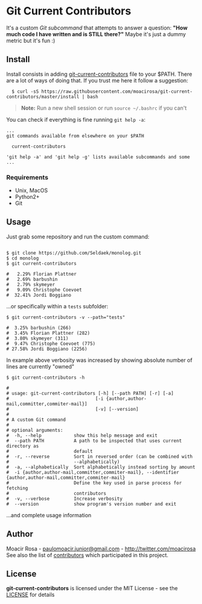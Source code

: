 # Git Current Contributors

It's a custom _Git subcommand_ that attempts to answer a question: **"How much code I have written and is STILL there?"** Maybe it's just a dummy metric but it's fun :)

## Install

Install consists in adding [git-current-contributors](https://github.com/moacirosa/git-current-contributors/blob/master/git-current-contributors) file to your $PATH. There are a lot of ways of doing that. If you trust me here it follow a suggestion:

```shell
  $ curl -sS https://raw.githubusercontent.com/moacirosa/git-current-contributors/master/install | bash
```

> **Note:** Run a new shell session or run `source ~/.bashrc` if you can't

You can check if everything is fine running `git help -a`:

```
...
git commands available from elsewhere on your $PATH

  current-contributors

'git help -a' and 'git help -g' lists available subcommands and some
...
```

### Requirements

- Unix, MacOS
- Python2+
- Git

## Usage

Just grab some repository and run the custom command:

```shell

$ git clone https://github.com/Seldaek/monolog.git
$ cd monolog
$ git current-contributors

#   2.29% Florian Plattner
#   2.69% barbushin
#   2.79% skymeyer
#   9.09% Christophe Coevoet
#  32.41% Jordi Boggiano
```

...or specifically within a `tests` subfolder:

```shell
$ git current-contributors -v --path="tests"

#  3.25% barbushin (266)
#  3.45% Florian Plattner (282)
#  3.80% skymeyer (311)
#  9.47% Christophe Coevoet (775)
# 27.58% Jordi Boggiano (2256)
```

In example above verbosity was increased by showing absolute number of lines are currently "owned"

```shell
$ git current-contributors -h

#
# usage: git-current-contributors [-h] [--path PATH] [-r] [-a]
#                                [-i {author,author-mail,committer,commiter-mail}]
#                                [-v] [--version]
#
# A custom Git command
#
# optional arguments:
#  -h, --help            show this help message and exit
#  --path PATH           A path to be inspected that uses current directory as
#                        default
#  -r, --reverse         Sort in reversed order (can be combined with
#                        --alphabetically)
#  -a, --alphabetically  Sort alphabetically instead sorting by amount
#  -i {author,author-mail,committer,commiter-mail}, --identifier {author,author-mail,committer,commiter-mail}
#                        Define the key used in parse process for fetching
#                        contributors
#  -v, --verbose         Increase verbosity
#  --version             show program's version number and exit
```

...and complete usage information

## Author

Moacir Rosa - paulomoacir.junior@gmail.com - http://twitter.com/moacirosa<br/>
See also the list of [contributors](https://github.com/moacirosa/git-current-contributors/graphs/contributors) which participated in this project.

## License

**git-current-contributors** is licensed under the MIT License - see the [LICENSE](https://github.com/moacirosa/git-current-contributors/blob/master/LICENSE) for details
